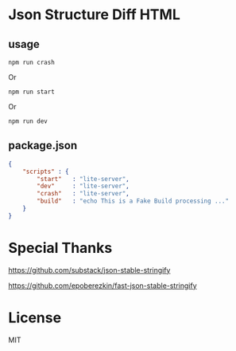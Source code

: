 # Json Structure Diff HTML
## usage
```
npm run crash
```
Or
```
npm run start
```
Or
```
npm run dev
```

## package.json
```json
{
    "scripts" : {
        "start"   : "lite-server",
        "dev"     : "lite-server",
        "crash"   : "lite-server",
        "build"   : "echo This is a Fake Build processing ..."
    }
}
```

# Special Thanks

https://github.com/substack/json-stable-stringify

https://github.com/epoberezkin/fast-json-stable-stringify


# License

MIT
